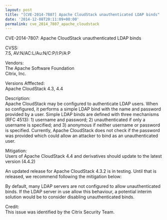 ```yaml
---
layout: post
title: "[CVE-2014-7807] Apache CloudStack unauthenticated LDAP binds"
date: '2014-12-08T20:11:09+00:00'
permalink: cve_2014_7807_apache_cloudstack
---
```

<p>CVE-2014-7807: Apache CloudStack unauthenticated LDAP binds</p>

<p>CVSS:<br>
7.5, AV:N/AC:L/Au:N/C:P/I:P/A:P</p>

<p>Vendors:<br>
The Apache Software Foundation<br>
Citrix, Inc.</p>

<p>Versions Afffected:<br>
Apache CloudStack 4.3, 4.4</p>

<p>Description:<br>
Apache CloudStack may be configured to authenticate LDAP users.
When so configured, it performs a simple LDAP bind with the name
and password provided by a user.  Simple LDAP binds are defined
with three mechanisms (RFC 4513): 1) username and password; 2)
unauthenticated if only a username is specified; and 3) anonymous
if neither username or password is specified.  Currently, Apache
CloudStack does not check if the password was provided which could
allow an attacker to bind as an unauthenticated user.
</p>
<p>Mitigation:<br>
Users of Apache CloudStack 4.4 and derivatives should update to the
latest version (4.4.2)
</p>
<p>An updated release for Apache CloudStack 4.3.2 is in testing. Until
that is released, we recommend following the mitigation below:
</p>
<p>By default, many LDAP servers are not configured to allow unauthenticated
binds.  If the LDAP server in use allow this behaviour, a potential
interim solution would be to consider disabling unauthenticated
binds.
</p>
<p>Credit:<br>
This issue was identified by the Citrix Security Team.
</p>
